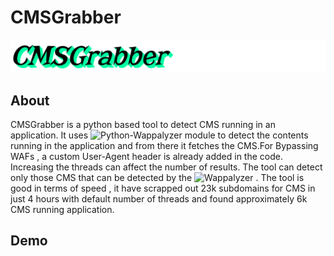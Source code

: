 # CMSGrabber
![alt text](https://github.com/SecTheBit/CMSGrabber/blob/main/Media/CMSGrabber.png)

## About

CMSGrabber is a python based tool to detect CMS running in an application. It uses ![Python-Wappalyzer](https://github.com/chorsley/python-Wappalyzer) module to detect the contents running in the application and from there it fetches the CMS.For Bypassing WAFs , a custom User-Agent header is already added in the code. Increasing the threads can affect the number of results.
The tool can detect only those CMS that can be detected by the ![Wappalyzer](https://www.wappalyzer.com/) . The tool is good in terms of speed , it have scrapped out 23k subdomains for CMS in just 4 hours with default number of threads and found approximately 6k CMS running application.

## Demo








